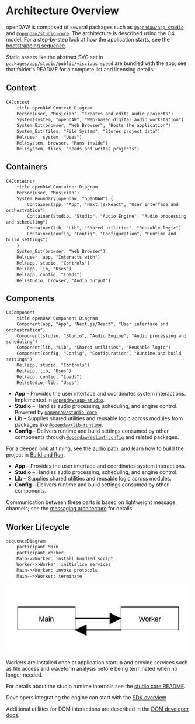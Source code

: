 # Architecture Overview

openDAW is composed of several packages such as
[`@opendaw/app-studio`](../package-inventory.md#app) and
[`@opendaw/studio-core`](../package-inventory.md#studio). The architecture is
described using the C4 model. For a step‑by‑step look at how the
application starts, see the [bootstrapping sequence](./bootstrap.md).

Static assets like the abstract SVG set in
`packages/app/studio/public/viscious-speed` are bundled with the app; see that
folder's README for a complete list and licensing details.

## Context

```mermaid
C4Context
    title openDAW Context Diagram
    Person(user, "Musician", "Creates and edits audio projects")
    System(system, "openDAW", "Web‑based digital audio workstation")
    System_Ext(browser, "Web Browser", "Hosts the application")
    System_Ext(files, "File System", "Stores project data")
    Rel(user, system, "Uses")
    Rel(system, browser, "Runs inside")
    Rel(system, files, "Reads and writes projects")
```

## Containers

```mermaid
C4Container
    title openDAW Container Diagram
    Person(user, "Musician")
    System_Boundary(opendaw, "openDAW") {
        Container(app, "App", "Next.js/React", "User interface and orchestration")
        Container(studio, "Studio", "Audio Engine", "Audio processing and scheduling")
        Container(lib, "Lib", "Shared utilities", "Reusable logic")
        Container(config, "Config", "Configuration", "Runtime and build settings")
    }
    System_Ext(browser, "Web Browser")
    Rel(user, app, "Interacts with")
    Rel(app, studio, "Controls")
    Rel(app, lib, "Uses")
    Rel(app, config, "Loads")
    Rel(studio, browser, "Audio output")
```

## Components

```mermaid
C4Component
    title openDAW Component Diagram
    Component(app, "App", "Next.js/React", "User interface and orchestration")
    Component(studio, "Studio", "Audio Engine", "Audio processing and scheduling")
    Component(lib, "Lib", "Shared utilities", "Reusable logic")
    Component(config, "Config", "Configuration", "Runtime and build settings")
    Rel(app, studio, "Controls")
    Rel(app, lib, "Uses")
    Rel(app, config, "Loads")
    Rel(studio, lib, "Uses")
```

- **App** – Provides the user interface and coordinates system interactions. Implemented in
  [`@opendaw/app-studio`](../package-inventory.md#app).
- **Studio** – Handles audio processing, scheduling, and engine control. Powered by
  [`@opendaw/studio-core`](../package-inventory.md#studio).
- **Lib** – Supplies shared utilities and reusable logic across modules from packages like
  [`@opendaw/lib-runtime`](../package-inventory.md#lib).
- **Config** – Delivers runtime and build settings consumed by other components through
  [`@opendaw/eslint-config`](../package-inventory.md#config) and related packages.

For a deeper look at timing, see the [audio path](./audio-path.md), and
learn how to build the project in [Build and Run](../build-and-run/setup.md).

- **App** – Provides the user interface and coordinates system interactions.
- **Studio** – Handles audio processing, scheduling, and engine control.
- **Lib** – Supplies shared utilities and reusable logic across modules.
- **Config** – Delivers runtime and build settings consumed by other components.

Communication between these parts is based on lightweight message channels; see
the [messaging architecture](./messaging.md) for details.

## Worker Lifecycle

```mermaid
sequenceDiagram
    participant Main
    participant Worker
    Main->>Worker: install bundled script
    Worker->>Worker: initialise services
    Main->>Worker: invoke protocols
    Main-->>Worker: terminate
```

![Worker flow diagram](../../../../assets/architecture/worker-flow.svg)

Workers are installed once at application startup and provide services such as
file access and waveform analysis before being terminated when no longer
needed.

For details about the studio runtime internals see the
[studio core README](../../../studio/core/README.md).

Developers integrating the engine can start with the [SDK overview](../sdk/overview.md).

Additional utilities for DOM interactions are described in the [DOM developer docs](../dom/overview.md).
